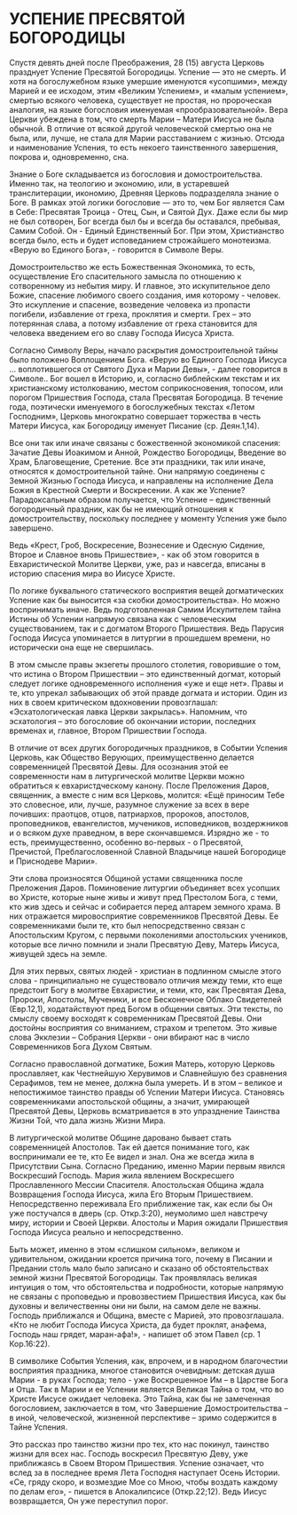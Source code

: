 # УСПЕНИЕ ПРЕСВЯТОЙ БОГОРОДИЦЫ

Спустя девять дней после Преображения, 28 (15) августа Церковь празднует Успение Пресвятой Богородицы. Успение — это не смерть. И хотя на богослужебном языке умершие именуются «усопшими», между Марией и ее исходом, этим «Великим Успением», и «малым успением», смертью всякого человека, существует не простая, но пророческая аналогия, на языке богословия именуемая «прообразовательной». Вера Церкви убеждена в том, что смерть Марии – Матери Иисуса не была обычной. В отличие от всякой другой человеческой смертью она не была, или, лучше, не стала для Марии расставанием с жизнью. Отсюда и наименование Успения, то есть некоего таинственного завершения, покрова и, одновременно, сна.

Знание о Боге складывается из богословия и домостроительства. Именно так, на теологию и экономию, или, в устаревшей транслитерации, икономию, Древняя Церковь подразделяла знание о Боге. В рамках этой логики богословие — это то, чем Бог является Сам в Себе: Пресвятая Троица - Отец, Сын, и Святой Дух. Даже если бы мир не был сотворен, Бог всегда был бы и всегда бы оставался, пребывая, Самим Собой. Он - Единый Единственный Бог. При этом, Христианство всегда было, есть и будет исповеданием строжайшего монотеизма. «Верую во Единого Бога», - говорится в Символе Веры.

Домостроительство же есть Божественная Экономика, то есть, осуществление Его спасительного замысла по отношению к сотворенному из небытия миру. И главное, это искупительное дело Божие, спасение любимого своего создания, имя которому - человек. Это искупление и спасение, возведение человека из пропасти погибели, избавление от греха, проклятия и смерти. Грех – это потерянная слава, а потому избавление от греха становится для человека введением его во славу Господа Иисуса Христа.

Согласно Символу Веры, начало раскрытия домостроительной тайны было положено Воплощением Бога. «Верую во Единого Господа Иисуса … воплотившегося от Святого Духа и Марии Девы», - далее говорится в Символе.. Бог вошел в Историю, и, согласно библейским текстам и их христианскому истолкованию, местом соприкосновения, топосом, или порогом Пришествия Господа, стала Пресвятая Богородица. В течение года, поэтически именуемого в богослужебных текстах «Летом Господним», Церковь многократно совершает торжества в честь Матери Иисуса, как Богородицу именует Писание (ср. Деян.1,14).

Все они так или иначе связаны с божественной экономикой спасения: Зачатие Девы Иоакимом и Анной, Рождество Богородицы, Введение во Храм, Благовещение, Сретение. Все эти праздники, так или иначе, относятся к домостроительной тайне. Они напрямую соединены с Земной Жизнью Господа Иисуса, и направлены на исполнение Дела Божия в Крестной Смерти и Воскресении. А как же Успение? Парадоксальным образом получается, что Успение – единственный богородичный праздник, как бы не имеющий отношения к домостроительству, поскольку последнее у моменту Успения уже было завершено.

Ведь «Крест, Гроб, Воскресение, Вознесение и Одесную Сидение, Второе и Славное вновь Пришествие», - как об этом говорится в Евхаристической Молитве Церкви, уже, раз и навсегда, вписаны в историю спасения мира во Иисусе Христе.

По логике буквального статического восприятия вещей догматических Успение как бы выносится «за скобки домостроительства». Но можно воспринимать иначе. Ведь подготовленная Самим Искупителем тайна Истины об Успении напрямую связана как с человеческим существованием, так и с догматом Второго Пришествия. Ведь Парусия Господа Иисуса упоминается в литургии в прошедшем времени, но исторически она еще не свершилась.

В этом смысле правы экзегеты прошлого столетия, говорившие о том, что истина о Втором Пришествии – это единственный догмат, который следует логике одновременного исполнения «уже и еще нет». Правы и те, кто упрекал забывающих об этой правде догмата и истории. Один из них в своем критическом вдохновении провозглашал: «Эсхатологическая лавка Церкви закрылась». Напомним, что эсхатология – это богословие об окончании истории, последних временах и, главное, Втором Пришествии Господа.

В отличие от всех других богородичных праздников, в Событии Успения Церковь, как Общество Верующих, преимущественно делается современницей Пресвятой Девы. Для осознания этой ее современности нам в литургической молитве Церкви можно обратиться к евхаристдческому канону. После Преложения Даров, священник, а вместе с ним вся Церковь, молится: «Ещё приносим Тебе это словесное, или, лучше, разумное служение за всех в вере почивших: праотцов, отцов, патриархов, пророков, апостолов, проповедников, евангелистов, мучеников, исповедников, воздержников и о всяком духе праведном, в вере скончавшемся. Изрядно же - то есть, преимущественно, особенно во-первых - о Пресвятой, Пречистой, Преблагословенной Славной Владычице нашей Богородице и Приснодеве Марии».

Эти слова произносятся Общиной устами священника после Преложения Даров. Поминовение литургии объединяет всех усопших во Христе, которые ныне живы и живут пред Престолом Бога, с теми, кто жив здесь и сейчас и собирается перед алтарем земного храма. В них отражается мировосприятие современников Пресвятой Девы. Ее современниками были те, кто был непосредственно связан с Апостольским Кругом, с первыми поколениями апостольских учеников, которые все лично помнили и знали Пресвятую Деву, Матерь Иисуса, живущей здесь на земле.

Для этих первых, святых людей - христиан в подлинном смысле этого слова - принципиально не существовало отличия между теми, кто еще предстоит Богу в молитве Евхаристии, и теми, кто, как Пресвятая Дева, Пророки, Апостолы, Мученики, и все Бесконечное Облако Свидетелей (Евр.12,1), ходатайствуют пред Богом в общении святых. Эти тексты, по смыслу своему восходят к современникам Пресвятой Девы. Они достойны восприятия со вниманием, страхом и трепетом. Это живые слова Экклезии – Собрания Церкви - они вбирают нас в число Современников Бога Духом Святым.

Согласно православной догматике, Божия Матерь, которую Церковь прославляет, как Честнейшую Херувимов и Славнейшую без сравнения Серафимов, тем не менее, должна была умереть. И в этом – великое и непостижимое таинство правды об Успении Матери Иисуса. Становясь современниками апостольской общины, а значит, умирающей Пресвятой Девы, Церковь всматривается в это упразднение Таинства Жизни Той, что дала жизнь Жизни Мира.

В литургической молитве Общине даровано бывает стать современницей Апостолов. Так ей дается понимание того, как воспринимали ее те, кто Ее видел и знал. Она же всегда жила в Присутствии Сына. Согласно Преданию, именно Марии первым явился Воскресший Господь. Мария жила явлением Воскресшего Прославленного Мессии Спасителя. Апостольская Община ждала Возвращения Господа Иисуса, жила Его Вторым Пришествием. Непосредственно переживала Его приближение так, как если бы Он уже постучался в дверь (ср. Откр.3:20), неумолимо шел навстречу миру, истории и Своей Церкви. Апостолы и Мария ожидали Пришествия Господа Иисуса реально и непосредственно.

Быть может, именно в этом «слишком сильном», великом и удивительном, ожидании кроется причина того, почему в Писании и Предании столь мало было записано и сказано об обстоятельствах земной жизни Пресвятой Богородицы. Так проявлялась великая интуиция о том, что обстоятельства и подробности, которые напрямую не связаны с проповедью и провозвестием Пришествия Иисуса, как бы духовны и величественны они ни были, на самом деле не важны. Господь приближался и Община, вместе с Марией, это провозглашала. «Кто не любит Господа Иисуса Христа, да будет проклят, анафема, Господь наш грядет, маран-афа!», - напишет об этом Павел (ср. 1 Кор.16:22).

В символике События Успения, как, впрочем, и в народном благочестии восприятия праздника, многое становится очевидным: детская душа Марии - в руках Господа; тело - уже Воскрешенное Им – в Царстве Бога и Отца. Так в Марии и ее Успении является Великая Тайна о том, что во Христе Иисусе ожидает человека. Это Тайна, как бы не замеченная богословием, заключается в том, что Завершение Домостроительства – в иной, человеческой, жизненной перспективе – зримо содержится в Тайне Успения.

Это рассказ про таинство жизни про тех, кто нас покинул, таинство жизни для всех нас. Господь воскресил Пресвятую Деву, уже приближаясь в Своем Втором Пришествия. Успение означает, что вслед за в последнее время Лета Господня наступает Осень Истории. «Се, гряду скоро, и возмездие Мое со Мною, чтобы воздать каждому по делам его», - пишется в Апокалипсисе (Откр.22;12). Ведь Иисус возвращается, Он уже переступил порог.

